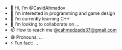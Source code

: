 - 👋 Hi, I’m @CavidAhmadov
- 👀 I’m interested in programming and game design 
- 🌱 I’m currently learning C++
- 💞️ I’m looking to collaborate on ...
- 📫 How to reach me @cahmedzade37@gmail.com
- 😄 Pronouns: ...
- ⚡ Fun fact: ...

<!---
CavidAhmadov/CavidAhmadov is a ✨ special ✨ repository because its `README.md` (this file) appears on your GitHub profile.
You can click the Preview link to take a look at your changes.
--->
